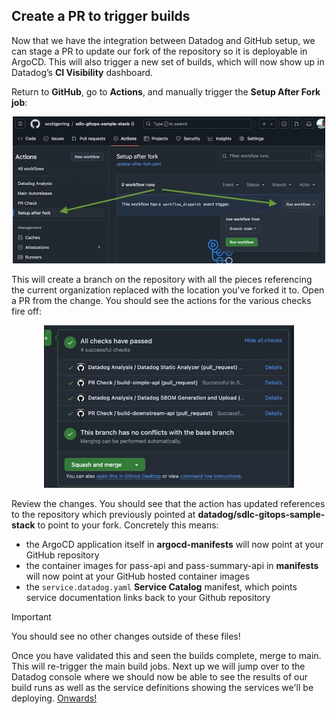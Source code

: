 ## Create a PR to trigger builds

Now that we have the integration between Datadog and GitHub setup, we can stage a PR to update our fork of the repository so it is deployable in ArgoCD. This will also trigger a new set of builds, which will now show up in Datadog’s **CI Visibility** dashboard. 

Return to **GitHub**, go to **Actions**, and manually trigger the **Setup After Fork job**:

<p align='center'>
    <img alt="Trigger setup after fork job" src="assets/trigger-initial-build-setup-after-fork.jpeg" width="500px" />
</p>

 This will create a branch on the repository with all the pieces referencing the current organization replaced with the location you've forked it to. Open a PR from the change. You should see the actions for the various checks fire off:

<p align='center'>
    <img alt="Setup after fork build results" src="assets/trigger-initial-build-setup-after-fork-results.jpeg" width="400px" />
</p>

Review the changes. You should see that the action has updated references to the repository which previously pointed at **datadog/sdlc-gitops-sample-stack** to point to your fork. Concretely this means:

* the ArgoCD application itself in **argocd-manifests** will now point at your GitHub repository  
* the container images for pass-api and pass-summary-api in **manifests** will now point at your GitHub hosted container images 
* the `service.datadog.yaml` **Service Catalog** manifest, which points service documentation links back to your Github repository

> [!IMPORTANT]
> You should see no other changes outside of these files\! 

Once you have validated this and seen the builds complete, merge to main. This will re-trigger the main build jobs. 
Next up we will jump over to the Datadog console where we should now be able to see the results of our build runs as well as the service definitions showing the services we'll be deploying. [Onwards!](setup-dev-lifecycle-visibility.md)